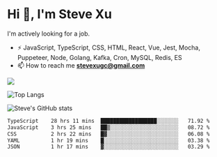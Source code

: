 # Hi 👋, I'm Steve Xu

I'm actively looking for a job.

- ⚡ JavaScript, TypeScript, CSS, HTML, React, Vue, Jest, Mocha,
Puppeteer, Node, Golang, Kafka, Cron, MySQL, Redis, ES
- 📫 How to reach me **stevexugc@gmail.com**

![](https://komarev.com/ghpvc/?username=nusr&color=green)

![Top Langs](https://github-readme-stats.vercel.app/api/top-langs/?username=nusr&langs_count=8&layout=compact)

![Steve's GitHub stats](https://github-readme-stats.vercel.app/api?username=nusr&show_icons=true)

<!--START_SECTION:waka-->

```txt
TypeScript    28 hrs 11 mins  ██████████████████░░░░░░░   71.92 %
JavaScript    3 hrs 25 mins   ██▒░░░░░░░░░░░░░░░░░░░░░░   08.72 %
CSS           2 hrs 22 mins   █▓░░░░░░░░░░░░░░░░░░░░░░░   06.08 %
YAML          1 hr 19 mins    █░░░░░░░░░░░░░░░░░░░░░░░░   03.38 %
JSON          1 hr 17 mins    ▓░░░░░░░░░░░░░░░░░░░░░░░░   03.29 %
```

<!--END_SECTION:waka-->
